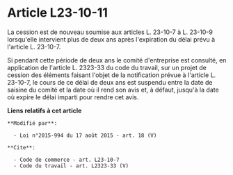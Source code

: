 # Article L23-10-11

La cession est de nouveau soumise aux articles L. 23-10-7 à L. 23-10-9 lorsqu'elle intervient plus de deux ans après
l'expiration du délai prévu à l'article L. 23-10-7. 

Si pendant cette période de deux ans le comité d'entreprise est consulté, en application de l'article L. 2323-33 du code du
travail, sur un projet de cession des éléments faisant l'objet de la notification prévue à l'article L. 23-10-7, le cours de
ce délai de deux ans est suspendu entre la date de saisine du comité et la date où il rend son avis et, à défaut, jusqu'à la
date où expire le délai imparti pour rendre cet avis.

**Liens relatifs à cet article**

	**Modifié par**:

	  - Loi n°2015-994 du 17 août 2015 - art. 18 (V)

	**Cite**:

	  - Code de commerce - art. L23-10-7
	  - Code du travail - art. L2323-33 (V)
